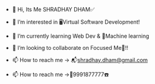 - 👋 Hi, Its Me SHRADHAY DHAM✅

- 👀 I’m interested in 🖥Virtual Software Development!

- 🌱 I’m currently learning Web Dev & 🤖Machine learning
 
- 💞️ I’m looking to collaborate on Focused Me🤫!!

- 📫 How to reach me -> 📬shradhay.dham@gmail.com

- 📫 How to reach me ->📲9991877777☎️



